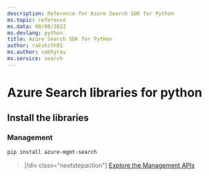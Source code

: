```yaml
---
description: Reference for Azure Search SDK for Python
ms.topic: reference
ms.data: 08/08/2022
ms.devlang: python
title: Azure Search SDK for Python
author: rakshith91
ms.author: sabhyrav
ms.service: search
---
```

# Azure Search libraries for python

## Install the libraries


### Management

```bash
pip install azure-mgmt-search
```
> [!div class="nextstepaction"]
> [Explore the Management APIs](/python/api/overview/azure/search/management)